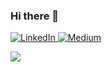 ### Hi there 👋

<a href="https://www.linkedin.com/in/moaz-mohammed-husain/" target="_blank"><img alt="LinkedIn" src="https://img.shields.io/badge/linkedin-%230077B5.svg?style=for-the-badge&logo=linkedin&logoColor=white"/>
<a href="https://moazhusain47.medium.com/" target="_blank"><img alt="Medium" src = "https://img.shields.io/badge/Medium-12100E?style=for-the-badge&logo=medium&logoColor=white">



![](https://komarev.com/ghpvc/?username=MOAZ47&color=green&style=plastic&label=PROFILE+VIEWS)


<!--
**MOAZ47/MOAZ47** is a ✨ _special_ ✨ repository because its `README.md` (this file) appears on your GitHub profile.

Here are some ideas to get you started:

- 🔭 I’m currently working on ...
- 🌱 I’m currently learning ...
- 👯 I’m looking to collaborate on ...
- 🤔 I’m looking for help with ...
- 💬 Ask me about ...
- 📫 How to reach me: ...
- 😄 Pronouns: ...
- ⚡ Fun fact: ...
-->

